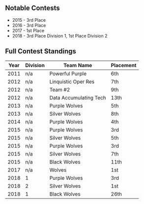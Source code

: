 ## Notable Contests ##

* 2015 - 3rd Place
* 2016 - 3rd Place
* 2017 - 1st Place
* 2018 - 3rd Place Division 1, 1st Place Division 2 

## Full Contest Standings ## 

| Year | Division | Team Name |  Placement |
| ---- | --- | --- | --- |
| 2011 | n/a | Powerful Purple | 6th |
| 2012 | n/a | Linquistic Oper Res | 7th |
| 2012 | n/a | Team #2 | 9th |
| 2012 | n/a | Data Accumulating Tech | 13th |
| 2013 | n/a | Purple Wolves | 5th |
| 2013 | n/a | Silver Wolves | 8th |
| 2014 | n/a | Purple Wolves | 4th |
| 2015 | n/a | Purple Wolves | 3rd |
| 2015 | n/a | Silver Wolves | 5th |
| 2015 | n/a | Purple Wolves | 3rd |
| 2015 | n/a | Silver Wolves | 7th |
| 2015 | n/a | Black Wolves | 11th |
| 2017 | n/a | Wolves | 1st| 
| 2018 | 1 | Purple Wolves | 3rd |
| 2018 | 2 | Silver Wolves | 1st |
| 2018 | 1 | Black Wolves | 26th |